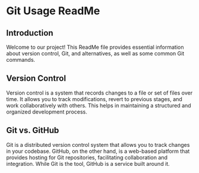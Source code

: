 # Git Usage ReadMe

## Introduction

Welcome to our project! This ReadMe file provides essential information about version control, Git, and alternatives, as well as some common Git commands.

## Version Control

Version control is a system that records changes to a file or set of files over time. It allows you to track modifications, revert to previous stages, and work collaboratively with others. This helps in maintaining a structured and organized development process.

## Git vs. GitHub

Git is a distributed version control system that allows you to track changes in your codebase. GitHub, on the other hand, is a web-based platform that provides hosting for Git repositories, facilitating collaboration and integration. While Git is the tool, GitHub is a service built around it.
